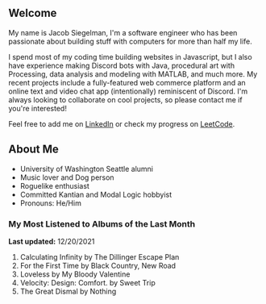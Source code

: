 
## Welcome
My name is Jacob Siegelman, I'm a software engineer who has been passionate about building stuff with computers for more than half my life.

I spend most of my coding time building websites in Javascript, but I also have experience making Discord bots with Java, procedural art with Processing, data analysis and modeling with MATLAB, and much more. My recent projects include a fully-featured web commerce platform and an online text and video chat app (intentionally) reminiscent of Discord. I'm always looking to collaborate on cool projects, so please contact me if you're interested!

Feel free to add me on [LinkedIn](https://www.linkedin.com/in/jacob-siegelman/) or check my progress on [LeetCode](https://leetcode.com/jsiegelman/).

## About Me
- University of Washington Seattle alumni
- Music lover and Dog person
- Roguelike enthusiast
- Committed Kantian and Modal Logic hobbyist
- Pronouns: He/Him

### My Most Listened to Albums of the Last Month
**Last updated:** 12/20/2021 <!-- lfm -->   
1. <!-- lfm -->Calculating Infinity by The Dillinger Escape Plan  
2. <!-- lfm -->For the First Time by Black Country, New Road  
3. <!-- lfm -->Loveless by My Bloody Valentine  
4. <!-- lfm -->Velocity: Design: Comfort. by Sweet Trip  
5. <!-- lfm -->The Great Dismal by Nothing  
